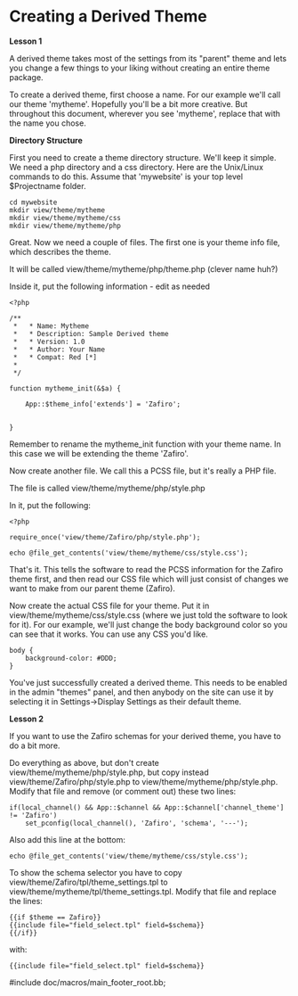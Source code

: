 Creating a Derived Theme
========================

**Lesson 1**

A derived theme takes most of the settings from its "parent" theme and lets you change a few things to your liking without creating an entire theme package. 


To create a derived theme, first choose a name. For our example we'll call our theme 'mytheme'. Hopefully you'll be a bit more creative. But throughout this document, wherever you see 'mytheme', replace that with the name you chose.

**Directory Structure**

First you need to create a theme directory structure. We'll keep it simple. We need a php directory and a css directory. Here are the Unix/Linux commands to do this. Assume that 'mywebsite' is your top level $Projectname folder. 


    cd mywebsite
    mkdir view/theme/mytheme
    mkdir view/theme/mytheme/css
    mkdir view/theme/mytheme/php


Great. Now we need a couple of files. The first one is your theme info file, which describes the theme.

It will be called view/theme/mytheme/php/theme.php (clever name huh?)

Inside it, put the following information - edit as needed

    <?php

    /**
     *   * Name: Mytheme
     *   * Description: Sample Derived theme
     *   * Version: 1.0
     *   * Author: Your Name
     *   * Compat: Red [*]
     *
     */

    function mytheme_init(&$a) {

        App::$theme_info['extends'] = 'Zafiro';


    }


Remember to rename the mytheme_init function with your theme name. In this case we will be extending the theme 'Zafiro'. 


Now create another file. We call this a PCSS file, but it's really a PHP file.

The file is called view/theme/mytheme/php/style.php

In it, put the following:

    <?php

    require_once('view/theme/Zafiro/php/style.php');

    echo @file_get_contents('view/theme/mytheme/css/style.css');



That's it. This tells the software to read the PCSS information for the Zafiro theme first, and then read our CSS file which will just consist of changes we want to make from our parent theme (Zafiro). 

Now create the actual CSS file for your theme.  Put it in view/theme/mytheme/css/style.css (where we just told the software to look for it). For our example, we'll just change the body background color so you can see that it works. You can use any CSS you'd like. 


    body {
        background-color: #DDD;
    }


You've just successfully created a derived theme. This needs to be enabled in the admin "themes" panel, and then anybody on the site can use it by selecting it in Settings->Display Settings as their default theme.  

**Lesson 2**

If you want to use the Zafiro schemas for your derived theme, you have to do a bit more.

Do everything as above, but don't create view/theme/mytheme/php/style.php, but copy instead  view/theme/Zafiro/php/style.php to view/theme/mytheme/php/style.php. Modify that file and remove (or comment out) these two lines:

	if(local_channel() && App::$channel && App::$channel['channel_theme'] != 'Zafiro')
		set_pconfig(local_channel(), 'Zafiro', 'schema', '---');
	
Also add this line at the bottom:

	echo @file_get_contents('view/theme/mytheme/css/style.css');

To show the schema selector you have to copy view/theme/Zafiro/tpl/theme_settings.tpl to  view/theme/mytheme/tpl/theme_settings.tpl. Modify that file and replace the lines:

	{{if $theme == Zafiro}}
	{{include file="field_select.tpl" field=$schema}}
	{{/if}}

with:

	{{include file="field_select.tpl" field=$schema}}
	


#include doc/macros/main_footer_root.bb;
